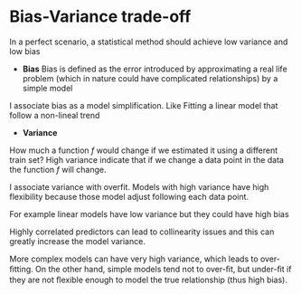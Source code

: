 # Bias-Variance trade-off

In a perfect scenario, a statistical method should achieve low variance and low bias 

+ __Bias__ 
Bias is defined as the error introduced by approximating a real life problem (which in nature could have complicated relationships) by a simple model

I associate bias as a model simplification. Like Fitting a linear model that follow a non-lineal trend 

+ __Variance__

How much a function $f$ would change if we estimated it using a different train set? 
High variance indicate that if we change a data point in the data the function $f$ will change. 

I associate variance with overfit. Models with high variance have high flexibility because those model adjust following each data point.

For example linear models have low variance but they could have high bias

Highly correlated predictors can lead to collinearity issues and this can greatly increase the model variance.

More complex models can have very high variance, which leads to over-ﬁtting. On the other hand, simple models tend not to over-ﬁt, but under-ﬁt if they are not ﬂexible enough to model the true relationship (thus high bias).